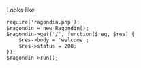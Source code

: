 Looks like

    require('ragondin.php');
    $ragondin = new Ragondin();
    $ragondin->get('/', function($req, $res) {
        $res->body = 'welcome';
        $res->status = 200;
    });
    $ragondin->run();
